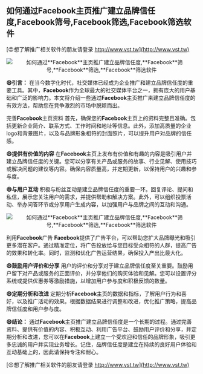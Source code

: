 ## **如何通过**Facebook**主页推广建立品牌信任度,**Facebook**筛号,**Facebook**筛选,**Facebook**筛选软件**

[😍想了解推广相关软件的朋友请登录 http://www.vst.tw](http://www.vst.tw)

 <center><img src="https://vst.tw/MP4/tuiguang/png/6.png" alt="如何通过**Facebook**主页推广建立品牌信任度,**Facebook**筛号,**Facebook**筛选,**Facebook**筛选软件"></center>

**😄引言：**
在当今数字化时代，社交媒体已经成为企业推广和建立品牌信任度的重要工具。其中，**Facebook**作为全球最大的社交媒体平台之一，拥有庞大的用户基础和广泛的影响力。本文将介绍一些通过**Facebook**主页推广来建立品牌信任度的有效方法，帮助您在竞争激烈的市场中脱颖而出。

完善**Facebook**主页资料
首先，确保您的**Facebook**主页上的资料完整且准确。包括更新企业简介、联系方式、工作时间和地址等信息。此外，添加高质量的企业logo和背景图片，以及与品牌形象相符的封面照片，可以提升用户对品牌的信任感。

**😄提供有价值的内容**
在**Facebook**主页上发布有价值和有趣的内容是吸引用户并建立品牌信任度的关键。您可以分享有关产品或服务的故事、行业见解、使用技巧或解决问题的建议等内容。确保内容质量高，并定期更新，以保持用户的兴趣和参与度。

**😄与用户互动**
积极与粉丝互动是建立品牌信任度的重要一环。回复评论、提问和私信，展示您关注用户的需求，并提供帮助和解决方案。此外，可以组织投票活动、举办问答环节或分享用户生成内容，以加强用户与品牌之间的互动和沟通。

 <center><img src="https://vst.tw/MP4/tuiguang/png/8.png" alt="如何通过**Facebook**主页推广建立品牌信任度,**Facebook**筛号,**Facebook**筛选,**Facebook**筛选软件"></center>

利用**Facebook**广告
**Facebook**提供了广告平台，可以帮助您扩大品牌曝光和吸引更多潜在客户。通过精准定位，将广告投放给与您目标受众相符的人群，提高广告的效果和转化率。同时，监测和优化广告运营结果，确保投入产出比最大化。

**😄鼓励用户评价和分享**
用户的评价和分享对于建立品牌信任度至关重要。鼓励用户留下对产品或服务的正面评价，并分享他们的购买体验和见解。您可以设置评分系统或提供优惠券等激励措施，以增加用户参与度和积极反馈的数量。

**😄定期分析和改进**
定期分析**Facebook**主页的数据和指标，了解用户行为和喜好，以及推广活动的效果。根据数据结果进行调整和改进，优化推广策略，提高品牌信任度和用户参与度。

**😄结论：**
通过**Facebook**主页推广建立品牌信任度是一个长期的过程。通过完善资料、提供有价值的内容、积极互动、利用广告平台、鼓励用户评价和分享，并定期分析和改进，您可以在**Facebook**上建立一个受欢迎和信任的品牌形象，吸引更多忠诚的用户并实现业务增长。记住，品牌信任度是建立在持续的良好用户体验和互动基础上的，因此请保持专注和耐心。

[😍想了解推广相关软件的朋友请登录 http://www.vst.tw](http://www.vst.tw)



